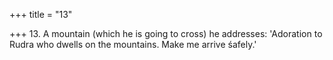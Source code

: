 +++
title = "13"

+++
13. A mountain (which he is going to cross) he addresses: 'Adoration to Rudra who dwells on the mountains. Make me arrive śafely.'
